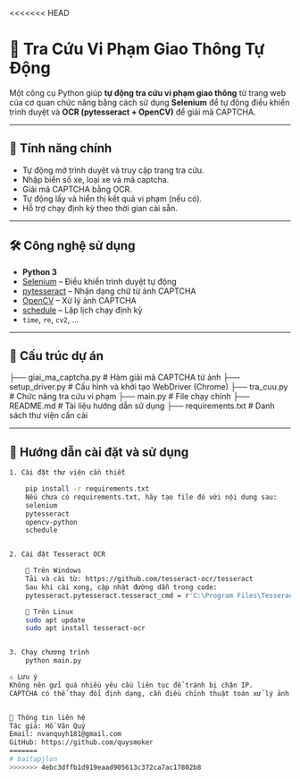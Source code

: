 <<<<<<< HEAD
# 🚦 Tra Cứu Vi Phạm Giao Thông Tự Động

Một công cụ Python giúp **tự động tra cứu vi phạm giao thông** từ trang web của cơ quan chức năng bằng cách sử dụng **Selenium** để tự động điều khiển trình duyệt và **OCR (pytesseract + OpenCV)** để giải mã CAPTCHA.

---

## 📌 Tính năng chính

- Tự động mở trình duyệt và truy cập trang tra cứu.
- Nhập biển số xe, loại xe và mã captcha.
- Giải mã CAPTCHA bằng OCR.
- Tự động lấy và hiển thị kết quả vi phạm (nếu có).
- Hỗ trợ chạy định kỳ theo thời gian cài sẵn.

---

## 🛠 Công nghệ sử dụng

- **Python 3**
- [Selenium](https://www.selenium.dev/) – Điều khiển trình duyệt tự động
- [pytesseract](https://github.com/madmaze/pytesseract) – Nhận dạng chữ từ ảnh CAPTCHA
- [OpenCV](https://opencv.org/) – Xử lý ảnh CAPTCHA
- [schedule](https://pypi.org/project/schedule/) – Lập lịch chạy định kỳ
- `time`, `re`, `cv2`, ...

---

## 📂 Cấu trúc dự án

├── giai_ma_captcha.py # Hàm giải mã CAPTCHA từ ảnh
├── setup_driver.py # Cấu hình và khởi tạo WebDriver (Chrome)
├── tra_cuu.py # Chức năng tra cứu vi phạm
├── main.py # File chạy chính
├── README.md # Tài liệu hướng dẫn sử dụng
├── requirements.txt # Danh sách thư viện cần cài


---

## 🚀 Hướng dẫn cài đặt và sử dụng


```bash
1. Cài đặt thư viện cần thiết

    pip install -r requirements.txt
    Nếu chưa có requirements.txt, hãy tạo file đó với nội dung sau:
    selenium
    pytesseract
    opencv-python
    schedule


2. Cài đặt Tesseract OCR

    🔧 Trên Windows
    Tải và cài từ: https://github.com/tesseract-ocr/tesseract
    Sau khi cài xong, cập nhật đường dẫn trong code:
    pytesseract.pytesseract.tesseract_cmd = r'C:\Program Files\Tesseract-OCR\tesseract.exe'

    🐧 Trên Linux
    sudo apt update
    sudo apt install tesseract-ocr


3. Chạy chương trình
    python main.py

⚠️ Lưu ý
Không nên gửi quá nhiều yêu cầu liên tục để tránh bị chặn IP.
CAPTCHA có thể thay đổi định dạng, cần điều chỉnh thuật toán xử lý ảnh nếu lỗi.


📧 Thông tin liên hệ
Tác giả: Hồ Văn Quý
Email: nvanquyh181@gmail.com
GitHub: https://github.com/quysmoker
=======
# baitapjlon
>>>>>>> 4ebc3dffb1d919eaad905613c372ca7ac17802b8
